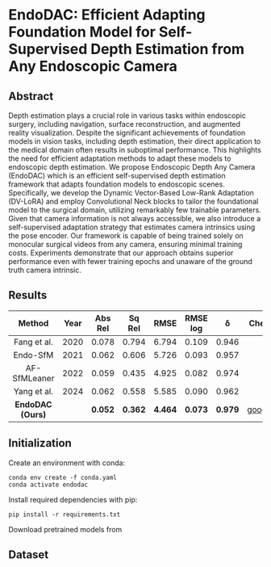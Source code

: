 # EndoDAC: Efficient Adapting Foundation Model for Self-Supervised Depth Estimation from Any Endoscopic Camera

## Abstract
Depth estimation plays a crucial role in various tasks within endoscopic surgery, including navigation, surface reconstruction, and augmented reality visualization. Despite the significant achievements of foundation models in vision tasks, including depth estimation, their direct application to the medical domain often results in suboptimal performance. This highlights the need for efficient adaptation methods to adapt these models to endoscopic depth estimation. We propose Endoscopic Depth Any Camera (EndoDAC) which is an efficient self-supervised depth estimation framework that adapts foundation models to endoscopic scenes. Specifically, we develop the Dynamic Vector-Based Low-Rank Adaptation (DV-LoRA) and employ Convolutional Neck blocks to tailor the foundational model to the surgical domain, utilizing remarkably few trainable parameters. Given that camera information is not always accessible, we also introduce a self-supervised adaptation strategy that estimates camera intrinsics using the pose encoder. Our framework is capable of being trained solely on monocular surgical videos from any camera, ensuring minimal training costs. Experiments demonstrate that our approach obtains superior performance even with fewer training epochs and unaware of the ground truth camera intrinsic.

## Results

| Method | Year | Abs Rel | Sq Rel | RMSE | RMSE log | &delta; | Checkpoint| 
|  :----:  | :----:  | :----:   |  :----:  | :----:  | :----:  | :----:  | :----:  |
| Fang et al. | 2020 | 0.078 |	0.794 |	6.794 |	0.109 |	0.946 |- |
| Endo-SfM | 2021 | 0.062 |	0.606 |	5.726 |	0.093 |	0.957 |- |
| AF-SfMLeaner | 2022 | 0.059 |	0.435 |	4.925 |	0.082 |	0.974 |- |
| Yang et al. | 2024 | 0.062 |	0.558 |	5.585 |	0.090 |	0.962 |- |
|__EndoDAC (Ours)__ | | __0.052__ |	__0.362__ |	__4.464__ |	__0.073__ |	__0.979__ | [google_drive](https://drive.google.com/file/d/1qzAYBtwYJDN7hEi6pApqBOOz6pUhyY70/view?usp=drive_link) |

## Initialization

Create an environment with conda:
```
conda env create -f conda.yaml
conda activate endodac
```

Install required dependencies with pip:
```
pip install -r requirements.txt
```

Download pretrained models from 
## Dataset




